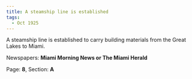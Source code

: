 ```yaml
---  
title: A steamship line is established  
tags:  
  - Oct 1925  
---  
```

  
A steamship line is established to carry building materials from the Great Lakes to Miami.  
  
Newspapers: **Miami Morning News or The Miami Herald**  
  
Page: **8**, Section: **A** 
